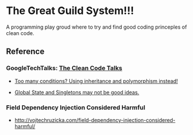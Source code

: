 # The Great Guild System!!!
A programming play groud where to try and find good coding princeples of clean code.

## Reference
### GoogleTechTalks: [The Clean Code Talks](https://www.youtube.com/watch?v=4F72VULWFvc&list=PL693EFD059797C21E)

* [Too many conditions? Using inheritance and polymorphism instead!](https://youtu.be/4F72VULWFvc?list=PL693EFD059797C21E)
 
* [Global State and Singletons may not be good ideas.](https://youtu.be/-FRm3VPhseI?list=PL693EFD059797C21E)


### Field Dependency Injection Considered Harmful

* http://vojtechruzicka.com/field-dependency-injection-considered-harmful/

